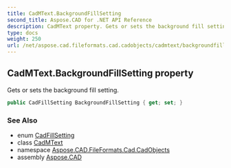 ```yaml
---
title: CadMText.BackgroundFillSetting
second_title: Aspose.CAD for .NET API Reference
description: CadMText property. Gets or sets the background fill setting
type: docs
weight: 250
url: /net/aspose.cad.fileformats.cad.cadobjects/cadmtext/backgroundfillsetting/
---
```

## CadMText.BackgroundFillSetting property

Gets or sets the background fill setting.

```csharp
public CadFillSetting BackgroundFillSetting { get; set; }
```

### See Also

* enum [CadFillSetting](../../../aspose.cad.fileformats.cad.cadconsts/cadfillsetting/)
* class [CadMText](../)
* namespace [Aspose.CAD.FileFormats.Cad.CadObjects](../../cadmtext/)
* assembly [Aspose.CAD](../../../)


